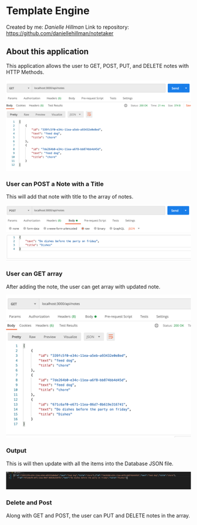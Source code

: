 # Template Engine

Created by me: *Danielle Hillman*
Link to repository: https://github.com/daniellehillman/notetaker

## About this application 

This application allows the user to GET, POST, PUT, and DELETE notes with HTTP Methods.

![](images/get1.png)

### User can POST a Note with a Title 

This will add that note with title to the array of notes.

![](images/post.png)

### User can GET array

After adding the note, the user can get array with updated note.

![](images/get2.png)


### Output

This is will then update with all the items into the Database JSON file.

![](images/output2.png)

### Delete and Post

Along with GET and POST, the user can PUT and DELETE notes in the array.
